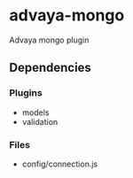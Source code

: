 # advaya-mongo
Advaya mongo plugin

## Dependencies
### Plugins 
* models
* validation

### Files
* config/connection.js